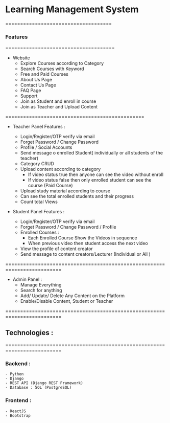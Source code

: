 # Learning Management System 
====================================
### Features 
=====================================

- Website 
    - Explore Courses according to Category 
    - Search Courses with Keyword 
    - Free and Paid Courses
    - About Us Page 
    - Contact Us Page 
    - FAQ Page
    - Support 
    - Join as Student and enroll in course 
    - Join as Teacher and Upload Content 

===============================================

- Teacher Panel Features : 
    - Login/Register/OTP  verify via email
    - Forget Password / Change Password 
    - Profile / Social Accounts
    -  Send message o enrolled Student( individually or all students of the teacher)
    - Category CRUD 
    - Upload content according to category 
        - If video status true then anyone can see the video without enroll 
        - If video status false then only enrolled student can see the course (Paid Course)
    - Upload study material according to course 
    - Can see the total enrolled students and their progress
    - Count total Views 

- Student Panel  Features : 
    - Login/Register/OTP  verify via email
    - Forget Password / Change Password / Profile
    - Enrolled Courses :
        - Each Enrolled Course Show the Videos in sequence 
        - When previous video then student access the next video 
    - View the profile of content creator
    - Send message to content creators/Lecturer (Individual or All ) 

=========================================================================

- Admin Panel :
    - Manage Everything 
    - Search for anything 
    - Add/ Update/ Delete Any Content on the Platform 
    - Enable/Disable Content, Student or Teacher 

=========================================================================

## Technologies :

=========================================================================
### Backend :
    - Python 
    - Django 
    - REST API (Django REST Framework)
    - Database : SQL (PostgreSQL)

### Frontend :
    - ReactJS
    - Bootstrap 
